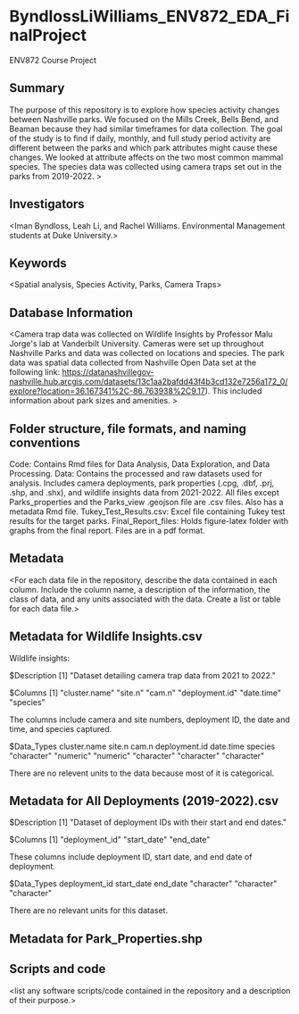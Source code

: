 # ByndlossLiWilliams_ENV872_EDA_FinalProject
ENV872 Course Project
## Summary


The purpose of this repository is to explore how species activity changes between Nashville parks. We focused on the Mills Creek, Bells Bend, and Beaman because they had similar timeframes for data collection. The goal of the study is to find if daily, monthly, and full study period activity are different between the parks and which park attributes might cause these changes. We looked at attribute affects on the two most common mammal species. The species data was collected using camera traps set out in the parks from 2019-2022. >

## Investigators

<Iman Byndloss, Leah Li, and Rachel Williams. Environmental Management students at Duke University.>

## Keywords

<Spatial analysis, Species Activity, Parks, Camera Traps>

## Database Information

<Camera trap data was collected on Wildlife Insights by Professor Malu Jorge's lab
at Vanderbilt University. Cameras were set up throughout Nashville Parks and data 
was collected on locations and species. The park data was spatial data collected
from Nashville Open Data set at the following link: https://datanashvillegov-nashville.hub.arcgis.com/datasets/13c1aa2bafdd43f4b3cd132e7256a172_0/explore?location=36.167341%2C-86.763938%2C9.17). This included information about park sizes and 
amenities. >


## Folder structure, file formats, and naming conventions 

Code: Contains Rmd files for Data Analysis, Data Exploration, and Data Processing. 
Data: Contains the processed and raw datasets used for analysis. Includes camera deployments, park properties (.cpg, .dbf, .prj, .shp, and .shx), and wildlife insights data from 2021-2022. All files except Parks_properties and the Parks_view .geojson file are .csv files. Also has a metadata Rmd file.
Tukey_Test_Results.csv: Excel file containing Tukey test results for the target parks.
Final_Report_files: Holds figure-latex folder with graphs from the final report. 
Files are in a pdf format.



## Metadata

<For each data file in the repository, describe the data contained in each column. Include the column name, a description of the information, the class of data, and any units associated with the data. Create a list or table for each data file.> 
## Metadata for Wildlife Insights.csv

Wildlife insights: 

$Description
[1] "Dataset detailing camera trap data from 2021 to 2022."

$Columns
[1] "cluster.name"  "site.n"   "cam.n"  "deployment.id" "date.time"   "species"  

The columns include camera and site numbers, deployment ID, the date and time,
and species captured. 

$Data_Types
 cluster.name        site.n         cam.n deployment.id     date.time       species 
  "character"     "numeric"     "numeric"   "character"   "character"   "character" 

There are no relevent units to the data because most of it is categorical. 


## Metadata for All Deployments (2019-2022).csv

$Description
[1] "Dataset of deployment IDs with their start and end dates."

$Columns
[1] "deployment_id" "start_date"    "end_date" 

These columns include deployment ID, start date, and end date of deployment. 

$Data_Types
deployment_id    start_date      end_date 
  "character"   "character"   "character" 

There are no relevant units for this dataset. 

## Metadata for Park_Properties.shp



## Scripts and code

<list any software scripts/code contained in the repository and a description of their purpose.>